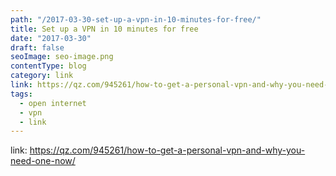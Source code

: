 ```yaml
---
path: "/2017-03-30-set-up-a-vpn-in-10-minutes-for-free/"
title: Set up a VPN in 10 minutes for free
date: "2017-03-30"
draft: false
seoImage: seo-image.png
contentType: blog
category: link
link: https://qz.com/945261/how-to-get-a-personal-vpn-and-why-you-need-one-now/
tags:
  - open internet
  - vpn
  - link
---
```


link: https://qz.com/945261/how-to-get-a-personal-vpn-and-why-you-need-one-now/
